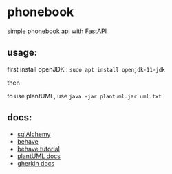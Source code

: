# phonebook
simple phonebook api with FastAPI 


## usage:

first install openJDK : `sudo apt install openjdk-11-jdk`

then

to use plantUML, use `java -jar plantuml.jar uml.txt`

## docs:
- [sqlAlchemy](https://fastapi.tiangolo.com/tutorial/sql-databases/#create-the-sqlalchemy-parts)
- [behave](https://behave.readthedocs.io/en/latest/tutorial/)
- [behave tutorial](http://www.techlistic.com/2023/05/python-behave-tutorial.html)
- [plantUML docs](https://pdf.plantuml.net/PlantUML_Language_Reference_Guide_en.pdf)
- [gherkin docs](https://cucumber.io/docs/gherkin/reference/)